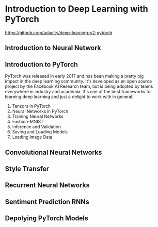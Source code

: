 # Introduction to Deep Learning with PyTorch
https://github.com/udacity/deep-learning-v2-pytorch

## Introduction to Neural Network

## Introduction to PyTorch
PyTorch was released in early 2017 and has been making a pretty big impact in the deep learning community. 
It's developed as an open source project by the Facebook AI Research team, but is being adopted by teams everywhere in industry and academia. 
It's one of the best frameworks for learning deep learning and just a delight to work with in general.  
1. Tensors in PyTorch
2. Neural Networks in PyTorch
3. Training Neural Networks
4. Fashion-MNIST
5. Inference and Validation
6. Saving and Loading Models
7. Loading Image Data
## Convolutional Neural Networks

## Style Transfer

## Recurrent Neural Networks

## Sentiment Prediction RNNs

## Depolying PyTorch Models
